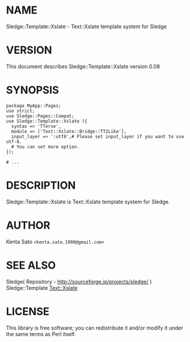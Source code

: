 # NAME

Sledge::Template::Xslate - Text::Xslate template system for Sledge

# VERSION

This document describes Sledge::Template::Xslate version 0.08

# SYNOPSIS

    package MyApp::Pages;
    use strict;
    use Sledge::Pages::Compat;
    use Sledge::Template::Xslate ({
      syntax => 'TTerse',
      module => ['Text::Xslate::Bridge::TT2Like'],
      input_layer => ':utf8',# Please set input_layer if you want to use utf-8.
      # You can set more option.
    });

    # ...

# DESCRIPTION

Sledge::Template::Xslate is Text::Xslate template system for Sledge.

# AUTHOR

Kenta Sato  `<kenta.sato.1990@gmail.com>`

# SEE ALSO

Sledge( Repository - http://sourceforge.jp/projects/sledge/ )
Sledge::Template
[Text::Xslate](http://search.cpan.org/perldoc?Text::Xslate)

# LICENSE

This library is free software; you can redistribute it and/or modify
it under the same terms as Perl itself.
